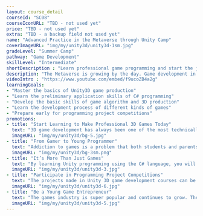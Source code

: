 ```yaml
---
layout: course_detail
courseId: "SC08"
courseIconURL: "TBD - not used yet"
price: "TBD - not used yet"
extra: "TBD - a backup field not used yet"
name: "Advanced Practice in the Metaverse through Unity Camp"
coverImageURL: "img/my/unity3d/unity3d-1sm.jpg"
gradeLevel: "Summer Camp"
pathway: "Game Development"
skillLevel: "Intermediate"
shortDescription : "Learn professional game programming and start the journey from game player to game developer!"
description: "The Metaverse is growing by the day. Game development in the future will be one of the most prominent and lucrative entertainment industries. Our Unity camp will allow students to get a head start on the metaverse by showing them the fundamentals of C# development within the Unity game engine. Students will learn how real developers in the industry use game engines to architect projects, and even make their own games to show to others."
videoIntro : "https://www.youtube.com/embed/f9ucoZB4a2g"
learningGoals:
- "Master the basics of Unity3D game production"
- "Learn the preliminary application skills of C# programming"
- "Develop the basic skills of game algorithm and 3D production"
- "Learn the development process of different kinds of games"
- "Prepare early for programming project competitions"
promotions:
- title: "Start Learning to Make Professional 3D Games Today"
  text: "3D game development has always been one of the most technically challenging areas of computer programming, but the powerful platform of Unity3D makes this area no longer inaccessible. Even without any programming background, you can learn to make professional 3D games rapidly."
  imageURL: "img/my/unity3d/bg-5.jpg"
- title: "From Gamer to Young Programmer"
  text: "Addiction to games is a problem that both students and parents have to face, but this interest in games can be better served towards creativity and innovation. Creating games through programming is the best way to motivate students' interest in learning computer programming."
  imageURL: "img/my/unity3d/bg-3sm.png"
- title: "It’s More Than Just Games"
  text: "By learning Unity programming using the C# language, you will learn to master a challenging programming language that is used throughout the industry. By learning Unity, you are already immersing yourself with valuable work experience."
  imageURL: "img/my/unity3d/unity3d-3.jpg"
- title: "Participate in Programming Project Competitions"
  text: "The projects made in Unity 3D game development courses can be great submissions for programming project competitions. Get creative! Get involved in solving life's problems, do experiments, publish projects, and build a foundation for college applications."
  imageURL: "img/my/unity3d/unity3d-6.jpg"
- title: "Be a Young Game Entrepreneur"
  text: "The games industry is super popular and continues to grow. The younger generation always sets the bar higher in the industry and innovates when it comes to games and design. By learning Unity, you will be part of this movement."
  imageURL: "img/my/unity3d/unity3d-5.jpg"
---
```

